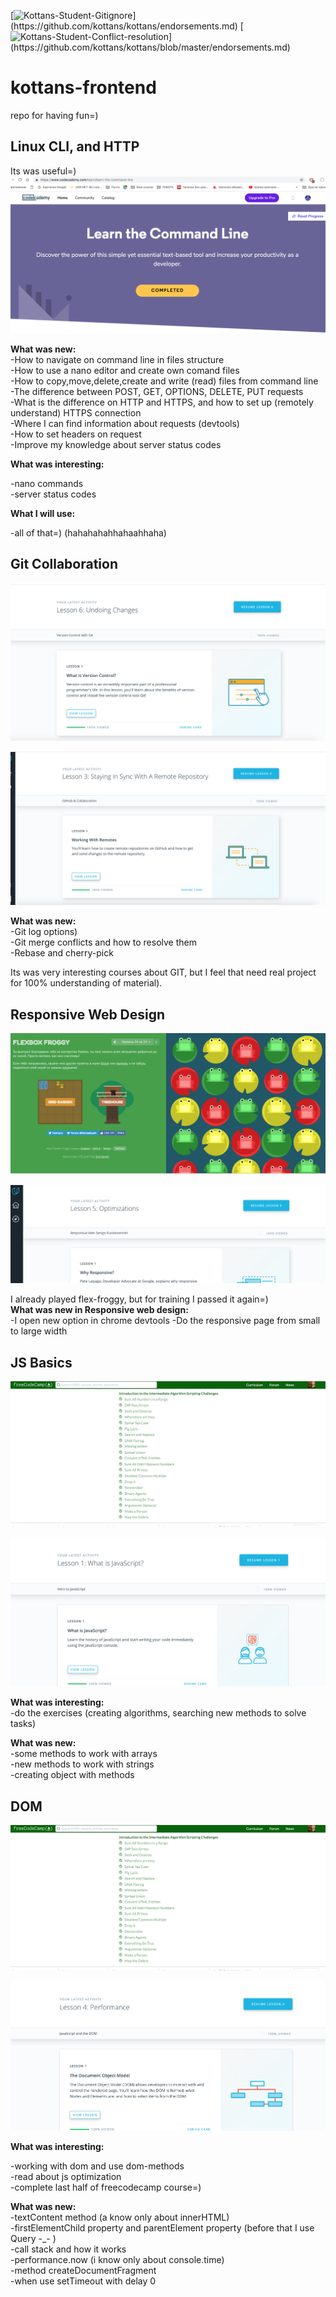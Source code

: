 [![Kottans-Student-Gitignore](https://img.shields.io/badge/%3D(%5E.%5E)%3D-mastered%20gitignore-orange.svg)](https://github.com/kottans/kottans/endorsements.md)
[![Kottans-Student-Conflict-resolution](https://img.shields.io/badge/%3D(%5E.%5E)%3D-mastered%20conflict%20resolution-brightgreen.svg)](https://github.com/kottans/kottans/blob/master/endorsements.md)

# kottans-frontend
repo for having fun=)

## Linux CLI, and HTTP
Its was useful=)
![](task_linux_cli/main-scr.png)

**What was new:<br />**
-How to navigate on command line in files structure<br />
-How to use a nano editor and create own comand files<br />
-How to copy,move,delete,create and write (read) files from command line<br />
-The difference between POST, GET, OPTIONS, DELETE, PUT requests<br />
-What is the difference on HTTP and HTTPS, and how to set up (remotely understand) HTTPS connection<br />
-Where I can find information about requests (devtools)<br />
-How to set headers on request<br />
-Improve my knowledge about server status codes<br />

**What was interesting:<br />**

-nano commands<br />
-server status codes<br />

**What I will use:<br />**

-all of that=) (hahahahahhahaahhaha)<br />

## Git Collaboration
![](task_git_collaboration/git.png)

![](task_git_collaboration/git-hub.png)

**What was new:<br />**
-Git log options) <br />
-Git merge conflicts and how to resolve them <br />
-Rebase and cherry-pick <br />

Its was very interesting courses about GIT, but I feel that need real project for 100% understanding of material).

## Responsive Web Design

![](task_responsive_web_design/flex-floggy.png)

![](task_responsive_web_design/responsive-web.png)

I already played flex-froggy, but for training I passed it again=)<br />
**What was new in Responsive web design:<br />**
-I open new option in chrome devtools
-Do the responsive page from small to large width

## JS Basics

![](task_js_basics/freecodecamp.png)

![](task_js_basics/udacity-js.png)

**What was interesting:<br />**
-do the exercises (creating algorithms, searching new methods to solve tasks)

**What was new:<br />**
-some methods to work with arrays<br />
-new methods to work with strings<br />
-creating object with methods

## DOM

![](task_js_dom/freecodecamp.png)

![](task_js_dom/udacity-dom.png)

**What was interesting:<br />**

-working with dom and use dom-methods<br />
-read about js optimization<br />
-complete last half of freecodecamp course=)<br />

**What was new:<br />**
-textContent method (a know only about innerHTML)<br />
-firstElementChild property and parentElement property (before that I use Query \-\_\- )<br />
-call stack and how it works<br />
-performance.now (i know only about console.time)<br />
-method createDocumentFragment<br />
-when use setTimeout with delay 0<br />
